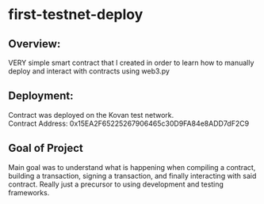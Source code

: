 # first-testnet-deploy

## Overview:

VERY simple smart contract that I created in order to learn how to manually deploy and interact with contracts using web3.py

## Deployment:

Contract was deployed on the Kovan test network. </br>
Contract Address: 0x15EA2F65225267906465c30D9FA84e8ADD7dF2C9

## Goal of Project

Main goal was to understand what is happening when compiling a contract, building a transaction, signing a transaction, and finally interacting with
said contract.
Really just a precursor to using development and testing frameworks.
